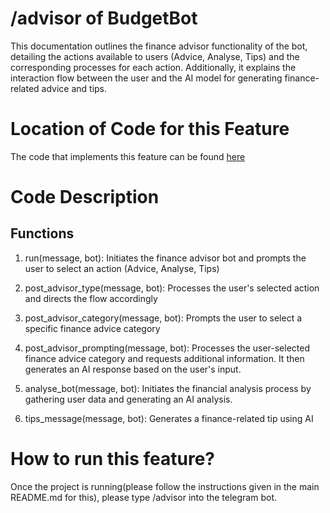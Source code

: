 # /advisor of BudgetBot
This documentation outlines the finance advisor functionality of the bot, detailing the actions available to users (Advice, Analyse, Tips) 
and the corresponding processes for each action. Additionally, it explains the interaction flow between the user and the AI model for
generating finance-related advice and tips.

# Location of Code for this Feature
The code that implements this feature can be found [here](https://github.com/deepr41/budget_bot/tree/main/code)

# Code Description
## Functions

1. run(message, bot): Initiates the finance advisor bot and prompts the user to select an action (Advice, Analyse, Tips)
   
2.  post_advisor_type(message, bot): Processes the user's selected action and directs the flow accordingly

3.  post_advisor_category(message, bot): Prompts the user to select a specific finance advice category

4.  post_advisor_prompting(message, bot): Processes the user-selected finance advice category and requests additional information.
    It then generates an AI response based on the user's input.

5.  analyse_bot(message, bot): Initiates the financial analysis process by gathering user data and generating an AI analysis.

6.  tips_message(message, bot): Generates a finance-related tip using AI


# How to run this feature?
Once the project is running(please follow the instructions given in the main README.md for this), please type /advisor into the telegram bot.
